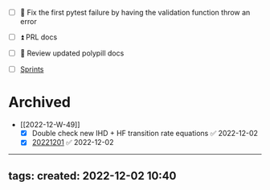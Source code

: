 - [ ] 🔼 Fix the first pytest failure by having the validation function throw an error
- [ ] ⏫  PRL docs
- [ ] 🔼 Review updated polypill docs

- [ ] [Sprints](01%20Notes/Sprints.md)

# Archived

- [[2022-12-W-49]]
	- [x] Double check new IHD + HF transition rate equations ✅ 2022-12-02
	- [x] [20221201](02%20Projects/CVD/Standups/20221201.md) ✅ 2022-12-02
---
tags: 
created: 2022-12-02 10:40
---
